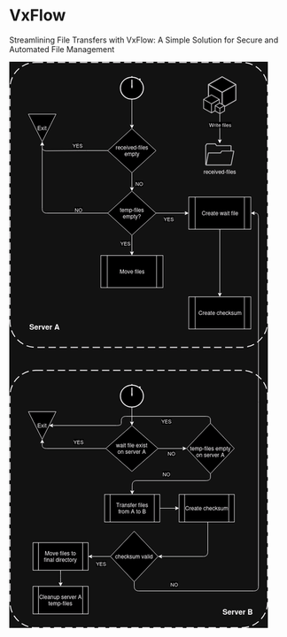 # VxFlow
Streamlining File Transfers with VxFlow: A Simple Solution for Secure and Automated File Management

![VxFlow Diagram](./images/VxFlow.png)

